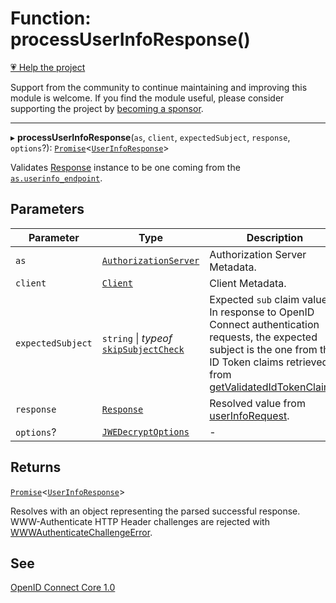 # Function: processUserInfoResponse()

[💗 Help the project](https://github.com/sponsors/panva)

Support from the community to continue maintaining and improving this module is welcome. If you find the module useful, please consider supporting the project by [becoming a sponsor](https://github.com/sponsors/panva).

***

▸ **processUserInfoResponse**(`as`, `client`, `expectedSubject`, `response`, `options`?): [`Promise`](https://developer.mozilla.org/docs/Web/JavaScript/Reference/Global_Objects/Promise)\<[`UserInfoResponse`](../interfaces/UserInfoResponse.md)\>

Validates [Response](https://developer.mozilla.org/docs/Web/API/Response) instance to be one coming from the
[`as.userinfo_endpoint`](../interfaces/AuthorizationServer.md#userinfo_endpoint).

## Parameters

| Parameter | Type | Description |
| ------ | ------ | ------ |
| `as` | [`AuthorizationServer`](../interfaces/AuthorizationServer.md) | Authorization Server Metadata. |
| `client` | [`Client`](../interfaces/Client.md) | Client Metadata. |
| `expectedSubject` | `string` \| *typeof* [`skipSubjectCheck`](../variables/skipSubjectCheck.md) | Expected `sub` claim value. In response to OpenID Connect authentication requests, the expected subject is the one from the ID Token claims retrieved from [getValidatedIdTokenClaims](getValidatedIdTokenClaims.md). |
| `response` | [`Response`](https://developer.mozilla.org/docs/Web/API/Response) | Resolved value from [userInfoRequest](userInfoRequest.md). |
| `options`? | [`JWEDecryptOptions`](../interfaces/JWEDecryptOptions.md) | - |

## Returns

[`Promise`](https://developer.mozilla.org/docs/Web/JavaScript/Reference/Global_Objects/Promise)\<[`UserInfoResponse`](../interfaces/UserInfoResponse.md)\>

Resolves with an object representing the parsed successful response. WWW-Authenticate
  HTTP Header challenges are rejected with [WWWAuthenticateChallengeError](../classes/WWWAuthenticateChallengeError.md).

## See

[OpenID Connect Core 1.0](https://openid.net/specs/openid-connect-core-1_0-errata2.html#UserInfo)

